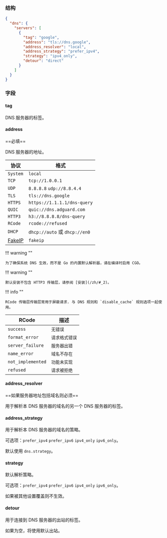 ### 结构

```json
{
  "dns": {
    "servers": [
      {
        "tag": "google",
        "address": "tls://dns.google",
        "address_resolver": "local",
        "address_strategy": "prefer_ipv4",
        "strategy": "ipv4_only",
        "detour": "direct"
      }
    ]
  }
}

```

### 字段

#### tag

DNS 服务器的标签。

#### address

==必填==

DNS 服务器的地址。

| 协议                                  | 格式                           |
|-------------------------------------|------------------------------|
| `System`                            | `local`                      |
| `TCP`                               | `tcp://1.0.0.1`              |
| `UDP`                               | `8.8.8.8` `udp://8.8.4.4`    |
| `TLS`                               | `tls://dns.google`           |
| `HTTPS`                             | `https://1.1.1.1/dns-query`  |
| `QUIC`                              | `quic://dns.adguard.com`     |
| `HTTP3`                             | `h3://8.8.8.8/dns-query`     |
| `RCode`                             | `rcode://refused`            |
| `DHCP`                              | `dhcp://auto` 或 `dhcp://en0` |
| [FakeIP](/configuration/dns/fakeip) | `fakeip`                     |

!!! warning ""

    为了确保系统 DNS 生效，而不是 Go 的内置默认解析器，请在编译时启用 CGO。

!!! warning ""

    默认安装不包含 HTTP3 传输层，请参阅 [安装](/zh/#_2)。

!!! info ""

    RCode 传输层传输层常用于屏蔽请求. 与 DNS 规则和 `disable_cache` 规则选项一起使用。

| RCode             | 描述       | 
|-------------------|----------|
| `success`         | `无错误`    |
| `format_error`    | `请求格式错误` |
| `server_failure`  | `服务器出错`  |
| `name_error`      | `域名不存在`  |
| `not_implemented` | `功能未实现`  |
| `refused`         | `请求被拒绝`  |

#### address_resolver

==如果服务器地址包括域名则必须==

用于解析本 DNS 服务器的域名的另一个 DNS 服务器的标签。

#### address_strategy

用于解析本 DNS 服务器的域名的策略。

可选项：`prefer_ipv4` `prefer_ipv6` `ipv4_only` `ipv6_only`。

默认使用 `dns.strategy`。

#### strategy

默认解析策略。

可选项：`prefer_ipv4` `prefer_ipv6` `ipv4_only` `ipv6_only`。

如果被其他设置覆盖则不生效。

#### detour

用于连接到 DNS 服务器的出站的标签。

如果为空，将使用默认出站。

